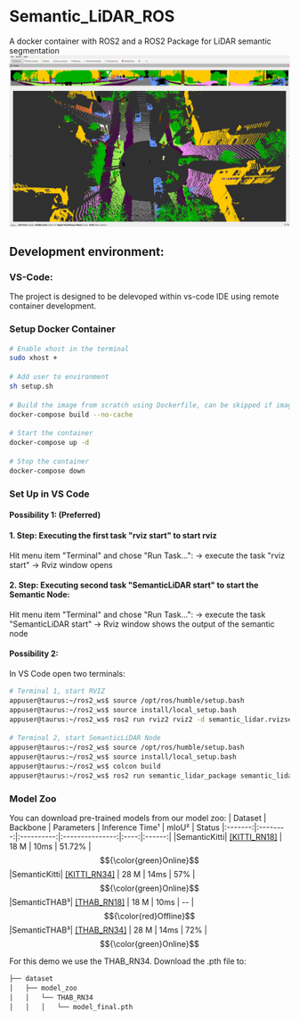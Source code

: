 # Semantic_LiDAR_ROS

A docker container with ROS2 and a ROS2 Package for LiDAR semantic segmentation
![rgbImage](images/rviz_screenshot_2024_05_06-07_43_07.png)

## Development environment:

### VS-Code:
The project is designed to be delevoped within vs-code IDE using remote container development.

### Setup Docker Container
```bash
# Enable xhost in the terminal
sudo xhost +

# Add user to environment
sh setup.sh

# Build the image from scratch using Dockerfile, can be skipped if image already exists or is loaded from docker registry
docker-compose build --no-cache

# Start the container
docker-compose up -d

# Stop the container
docker-compose down
```

### Set Up in VS Code
#### Possibility 1: (Preferred)

#### 1. Step: Executing the first task "rviz start" to start rviz 
Hit menu item "Terminal" and chose "Run Task...":
 -> execute the task "rviz start" -> Rviz window opens 
 
#### 2. Step: Executing second task "SemanticLiDAR start" to start the Semantic Node: 
Hit menu item "Terminal" and chose "Run Task...":
 -> execute the task "SemanticLiDAR start" -> Rviz window shows the output of the semantic node



#### Possibility 2: 
In VS Code open two terminals:
```bash
# Terminal 1, start RVIZ
appuser@taurus:~/ros2_ws$ source /opt/ros/humble/setup.bash
appuser@taurus:~/ros2_ws$ source install/local_setup.bash
appuser@taurus:~/ros2_ws$ ros2 run rviz2 rviz2 -d semantic_lidar.rvizsemantic

# Terminal 2, start SemanticLiDAR Node
appuser@taurus:~/ros2_ws$ source /opt/ros/humble/setup.bash
appuser@taurus:~/ros2_ws$ source install/local_setup.bash
appuser@taurus:~/ros2_ws$ colcon build
appuser@taurus:~/ros2_ws$ ros2 run semantic_lidar_package semantic_lidar_node
```
### Model Zoo
You can download pre-trained models from our model zoo:
| Dataset | Backbone | Parameters | Inference Time¹ | mIoU² | Status 
|:-------:|:--------:|:----------:|:---------------:|:----:|:------:|
|SemanticKitti| [[KITTI_RN18]](https://drive.google.com/drive/folders/1blLMyAXlmSCHIvQhBRWdbkCvDqQtW4AR?usp=sharing) |  18 M      |  10ms  | 51.72%  | $${\color{green}Online}$$ 
|SemanticKitti| [[KITTI_RN34]](https://drive.google.com/drive/folders/1mDyPiZBHOi1mDpw-tvoqWRuKqjcod6N4?usp=sharing) |  28 M      |  14ms  | 57%  | $${\color{green}Online}$$ 
|SemanticTHAB³| [[THAB_RN18]](https://de.wikipedia.org/wiki/HTTP_404) |  18 M      |  10ms  | --  | $${\color{red}Offline}$$
|SemanticTHAB³| [[THAB_RN34]](https://drive.google.com/drive/folders/1tmyw1RNRtcm3tHld2owxVHm1-2Fvrnzn?usp=sharing) |  28 M      |  14ms  | 72%  | $${\color{green}Online}$$ 

For this demo we use the THAB_RN34.
Download the .pth file to:
```bash
├── dataset
│   ├── model_zoo
│   │   └── THAB_RN34
│   │   │   └── model_final.pth
```
